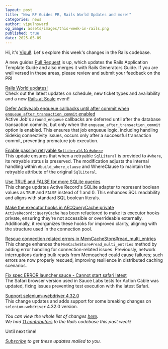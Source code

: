 ```yaml
---
layout: post
title: "New RF Guides PR, Rails World Updates and more!"
categories: news
author: vipulnsward
og_image: assets/images/this-week-in-rails.png
published: true
date: 2025-05-09
---
```


Hi, it's [Vipul!](https://www.saeloun.com/team/vipul/). Let's explore this week's changes in the Rails codebase.

A new guides [Pull Request](https://github.com/rails/rails/pull/55020) is up, which updates the Rails Application Template Guide and also merges it with Rails Generators Guide.
If you are well versed in these areas, please review and submit your feedback on the PR!

[Rails World updates!](https://rubyonrails.org/2025/5/6/rails-world-2025-two-big-updates)  
Check out the latest updates on schedule, new ticket types and availability and a new [Rails at Scale](https://rubyonrails.org/world/2025/rails_at_scale) event!

[Defer ActiveJob enqueue callbacks until after commit when `enqueue_after_transaction_commit` enabled](https://github.com/rails/rails/pull/55004)  
Active Job's `around_enqueue` callbacks are deferred until after the database transaction commits, but only when the `enqueue_after_transaction_commit` option is enabled. 
This ensures that job enqueue logic, including handling Sidekiq connectivity issues, occurs only after a successful transaction commit, preventing premature job execution.

[Enable passing retryable `SqlLiteral`s to `#where`](https://github.com/rails/rails/pull/54951)  
This update ensures that when a retryable `SqlLiteral` is provided to `#where`, its retryable status is preserved. The modification adjusts the internal handling within `#build_where_clause` and WhereClause to maintain the retryable attribute of the original `SqlLiteral`.

[Use TRUE and FALSE for more SQLite queries](https://github.com/rails/rails/pull/55015)  
This change updates Active Record's SQLite adapter to represent boolean values as `TRUE` and `FALSE` instead of 1 and 0. This enhances SQL readability and aligns with standard SQL boolean literals.

[Make the executor hooks in AR::QueryCache private](https://github.com/rails/rails/pull/55007)  
`ActiveRecord::QueryCache` has been refactored to make its executor hooks private, ensuring they're not accessible or overrideable externally. Additionally, it reorganizes these hooks for improved clarity, aligning with the structure used in the connection pool.

[Rescue connection related errors in MemCacheStore#read_multi_entries](https://github.com/rails/rails/pull/55000)  
This change enhances the `MemCacheStore#read_multi_entries` method by adding error handling for connection-related issues. Previously, network interruptions during bulk reads from Memcached could cause failures; such errors are now properly rescued, improving resilience in distributed caching scenarios.

[Fix spec ERROR launcher.sauce - Cannot start safari latest](https://github.com/rails/rails/pull/55013)  
The Safari browser version used in Sauce Labs tests for Action Cable was updated, fixing issues preventing test execution with the latest Safari.

[Support selenium-webdriver 4.32.0](https://github.com/rails/rails/commit/8819ab5ba521ed93504a0797e2a5ef74081e4c0c)  
This change updates and adds support for some breaking changes on `selenium-webdriver` 4.32.0 version.

_You can view the whole list of changes [here](https://github.com/rails/rails/compare/@%7B2025-05-02%7D...main@%7B2025-05-09%7D)._  
_We had [11 contributors](https://contributors.rubyonrails.org/contributors/in-time-window/20250502-20250509) to the Rails codebase this past week!_

Until next time!

_[Subscribe](https://world.hey.com/this.week.in.rails) to get these updates mailed to you._
